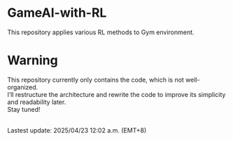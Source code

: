 # GameAI-with-RL
This repository applies various RL methods to Gym environment.

# Warning
This repository currently only contains the code, which is not well-organized. \
I’ll restructure the architecture and rewrite the code to improve its simplicity and readability later. \
Stay tuned!

\
Lastest update: 2025/04/23 12:02 a.m. (EMT+8)
